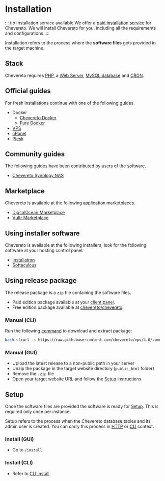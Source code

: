# Installation

::: tip Installation service available
We offer a [paid installation service](https://chevereto.com/support) for Chevereto. We will install Chevereto for you, including all the requirements and configurations.
:::

Installation refers to the process where the **software files** gets provided in the target machine.

## Stack

Chevereto requires [PHP](../stack/php.md), a [Web Server](../stack/web-server.md), [MySQL database](../stack/mysql-server.md) and [CRON](../stack/cron.md).

## Official guides

For fresh installations continue with one of the following guides.

* Docker
  * [Chevereto Docker](../../guides/docker/README.md)
  * [Pure Docker](../../guides/docker/pure-docker.md)
* [VPS](../../guides/server/vps.md)
* [cPanel](../../guides/cpanel/README.md)
* [Plesk](../../guides/plesk/README.md)

## Community guides

The following guides have been contributed by users of the software.

* [Chevereto Synology NAS](https://mariushosting.com/how-to-install-chevereto-on-your-synology-nas/)

## Marketplace

Chevereto is available at the following application marketplaces.

* [DigitalOcean Marketplace](https://chevereto.com/go/digitalocean)
* [Vultr Marketplace](https://chevereto.com/go/vultr)

## Using installer software

Chevereto is available at the following installers, look for the following software at your hosting control panel.

* [Installatron](https://installatron.com/chevereto)
* [Softaculous](https://www.softaculous.com/apps/galleries/Chevereto)

## Using release package

The release package is a `zip` file containing the software files.

* Paid edition package available at your [client panel](https://chevereto.com/panel/downloads).
* Free edition package available at [chevereto/chevereto](https://github.com/chevereto/chevereto/releases).

### Manual (CLI)

Run the following [command](https://github.com/chevereto/vps#get) to download and extract package:

```sh
bash <(curl -s https://raw.githubusercontent.com/chevereto/vps/4.0/common/get.sh)
```

### Manual (GUI)

* Upload the latest release to a non-public path in your server
* Unzip the package in the target website directory (`public_html` folder)
* Remove the `.zip` file
* Open your target website URL and follow the [Setup](#setup) instructions

## Setup

Once the software files are provided the software is ready for [Setup](#setup). This is required only once per instance.

Setup refers to the process when the Chevereto database tables and its admin user is created. You can carry this process in [HTTP](#install-gui) or [CLI](#install-cli) context.

### Install (GUI)

* Go to `/install`

### Install (CLI)

* Refer to [CLI install](../reference/cli.md#install).
